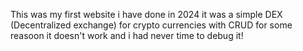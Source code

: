This was my first website i have done in 2024 it was a simple DEX (Decentralized exchange) for crypto currencies with CRUD for some reasoon it doesn't work and i had never time to debug it!
